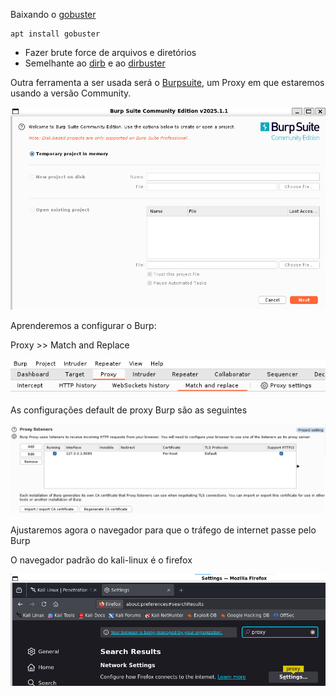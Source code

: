 Baixando o [gobuster](https://www.kali.org/tools/gobuster/)
```
apt install gobuster
```
- Fazer brute force de arquivos e diretórios
- Semelhante ao [dirb](https://www.kali.org/tools/dirb/) e ao [dirbuster](https://www.kali.org/tools/dirbuster/)

Outra ferramenta a ser usada será o [Burpsuite](https://www.kali.org/tools/burpsuite/), um Proxy em que estaremos usando a versão Community.

![](https://github.com/MrCat2357/web-hacking/blob/1bc5364b6da42874a75405a6e3922b481ac55865/imagens/Pasted%20image%2020250422234053.png)

Aprenderemos a configurar o Burp:

Proxy >> Match and Replace

![](https://github.com/MrCat2357/web-hacking/blob/c67e2284b247b8daf6632ee05b8050b7428623e7/imagens/1%20img%202.png)

As configurações default de proxy Burp são as seguintes

![](https://github.com/MrCat2357/web-hacking/blob/c67e2284b247b8daf6632ee05b8050b7428623e7/imagens/1%20img%203.png)

Ajustaremos agora o navegador para que o tráfego de internet passe pelo Burp

O navegador padrão do kali-linux é o firefox

![](https://github.com/MrCat2357/web-hacking/blob/c67e2284b247b8daf6632ee05b8050b7428623e7/imagens/1%20img%204.png)
